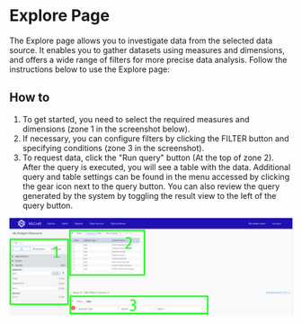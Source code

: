 # Explore Page

The Explore page allows you to investigate data from the selected data source. It enables you to gather datasets using measures and dimensions, and offers a wide range of filters for more precise data analysis. Follow the instructions below to use the Explore page:

## How to

1. To get started, you need to select the required measures and dimensions (zone 1 in the screenshot below).
2. If necessary, you can configure filters by clicking the FILTER button and specifying conditions (zone 3 in the screenshot).
3. To request data, click the "Run query" button (At the top of zone 2). After the query is executed, you will see a table with the data. Additional query and table settings can be found in the menu accessed by clicking the gear icon next to the query button.
You can also review the query generated by the system by toggling the result view to the left of the query button.

![Explore Page](/docs/images/explore.png)
